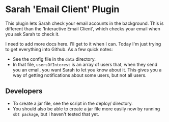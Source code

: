
Sarah 'Email Client' Plugin
===========================

This plugin lets Sarah check your email accounts in the background.
This is different than the 'Interactive Email Client', which checks
your email when you ask Sarah to check it.

I need to add more docs here. I'll get to it when I can. Today I'm
just trying to get everything into Github. As a few quick notes:

* See the config file in the `data` directory.
* In that file, `usersOfInterest` is an array of users that, when they
  send you an email, you want Sarah to let you know about it. This
  gives you a way of getting notifications about some users, but not
  all users.


Developers
----------

* To create a jar file, see the script in the deploy/ directory.
* You should also be able to create a jar file more easily now
  by running `sbt package`, but i haven't tested that yet.


